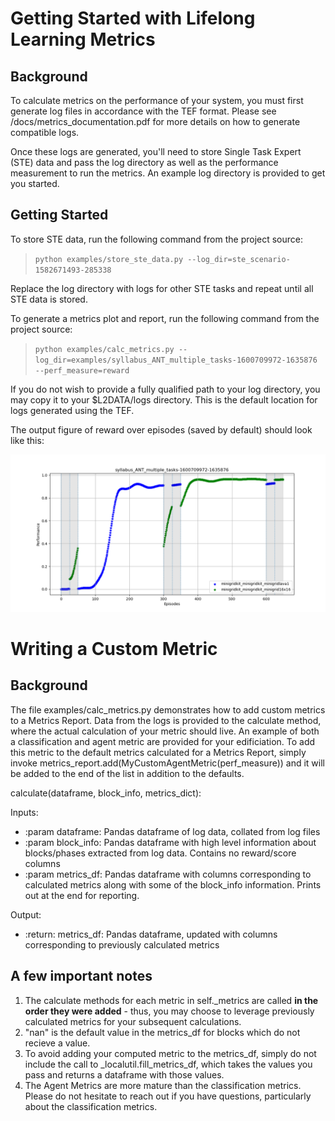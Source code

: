 Getting Started with Lifelong Learning Metrics
==

Background
--

To calculate metrics on the performance of your system, you must first generate log files in accordance with the TEF format. Please see /docs/metrics_documentation.pdf for more details on how to generate compatible logs.

Once these logs are generated, you'll need to store Single Task Expert (STE) data and pass the log directory as well as the performance measurement to run the metrics. An example log directory is provided to get you started.

Getting Started
--

To store STE data, run the following command from the project source:

> `python examples/store_ste_data.py --log_dir=ste_scenario-1582671493-285338`

Replace the log directory with logs for other STE tasks and repeat until all STE data is stored.

To generate a metrics plot and report, run the following command from the project source:

> `python examples/calc_metrics.py --log_dir=examples/syllabus_ANT_multiple_tasks-1600709972-1635876 --perf_measure=reward`

If you do not wish to provide a fully qualified path to your log directory, you may copy it to your $L2DATA/logs directory. This is the default location for logs generated using the TEF.

The output figure of reward over episodes (saved by default) should look like this:

![diagram](syllabus_ANT_multiple_tasks-1600709972-1635876.png)

Writing a Custom Metric
==

Background
--

The file examples/calc_metrics.py demonstrates how to add custom metrics to a Metrics Report. Data from the logs is provided to the calculate method, where the actual calculation of your metric should live. An example of both a classification and agent metric are provided for your edificiation. To add this metric to the default metrics calculated for a Metrics Report, simply invoke metrics_report.add(MyCustomAgentMetric(perf_measure)) and it will be added to the end of the list in addition to the defaults.

calculate(dataframe, block_info, metrics_dict):

Inputs:

- :param dataframe: Pandas dataframe of log data, collated from log files
- :param block_info: Pandas dataframe with high level information about blocks/phases extracted from log data. Contains no reward/score columns
- :param metrics_df: Pandas dataframe with columns corresponding to calculated metrics along with some of the block_info information. Prints out at the end for reporting.

Output:

- :return: metrics_df: Pandas dataframe, updated with columns corresponding to previously calculated metrics

A few important notes
--

1) The calculate methods for each metric in self._metrics are called **in the order they were added** - thus, you may choose to leverage previously calculated metrics for your subsequent calculations.
2) "nan" is the default value in the metrics_df for blocks which do not recieve a value.
3) To avoid adding your computed metric to the metrics_df, simply do not include the call to _localutil.fill_metrics_df, which takes the values you pass and returns a dataframe with those values.
4) The Agent Metrics are more mature than the classification metrics. Please do not hesitate to reach out if you have questions, particularly about the classification metrics.
